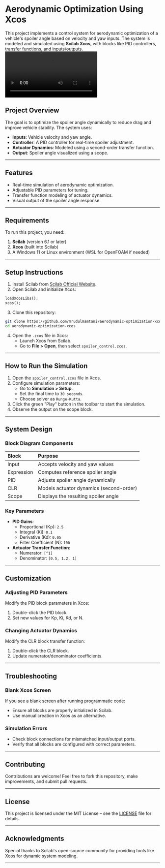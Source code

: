# **Aerodynamic Optimization Using Xcos**

This project implements a control system for aerodynamic optimization of a vehicle's spoiler angle based on velocity and yaw inputs. The system is modeled and simulated using **Scilab Xcos**, with blocks like PID controllers, transfer functions, and inputs/outputs.
<video src="https://github.com/mrudulmamtani/vroom-vroom/blob/main/vroomvroomvid.mp4" controls>
</video>

## **Project Overview**

The goal is to optimize the spoiler angle dynamically to reduce drag and improve vehicle stability. The system uses:

- **Inputs**: Vehicle velocity and yaw angle.
- **Controller**: A PID controller for real-time spoiler adjustment.
- **Actuator Dynamics**: Modeled using a second-order transfer function.
- **Output**: Spoiler angle visualized using a scope.

---

## **Features**

- Real-time simulation of aerodynamic optimization.
- Adjustable PID parameters for tuning.
- Transfer function modeling of actuator dynamics.
- Visual output of the spoiler angle response.

---

## **Requirements**

To run this project, you need:

1. **Scilab** (version 6.1 or later)
2. **Xcos** (built into Scilab)
3. A Windows 11 or Linux environment (WSL for OpenFOAM if needed)

---

## **Setup Instructions**

1. Install Scilab from [Scilab Official Website](https://www.scilab.org/download).
2. Open Scilab and initialize Xcos:

```scilab
loadXcosLibs();
xcos();
```

3. Clone this repository:

```bash
git clone https://github.com/mrudulmamtani/aerodynamic-optimization-xcos.git
cd aerodynamic-optimization-xcos
```

4. Open the `.zcos` file in Xcos:
    - Launch Xcos from Scilab.
    - Go to **File > Open**, then select `spoiler_control.zcos`.

---

## **How to Run the Simulation**

1. Open the `spoiler_control.zcos` file in Xcos.
2. Configure simulation parameters:
    - Go to **Simulation > Setup**.
    - Set the final time to `30 seconds`.
    - Choose solver as `Runge-Kutta`.
3. Click the green "Play" button in the toolbar to start the simulation.
4. Observe the output on the scope block.

---

## **System Design**

### Block Diagram Components

| Block | Purpose |
| :-- | :-- |
| Input | Accepts velocity and yaw values |
| Expression | Computes reference spoiler angle |
| PID | Adjusts spoiler angle dynamically |
| CLR | Models actuator dynamics (second-order) |
| Scope | Displays the resulting spoiler angle |

### Key Parameters

- **PID Gains**:
    - Proportional (Kp): `2.5`
    - Integral (Ki): `0.1`
    - Derivative (Kd): `0.05`
    - Filter Coefficient (N): `100`
- **Actuator Transfer Function**:
    - Numerator: `[^1]`
    - Denominator: `[0.5, 1.2, 1]`

---

## **Customization**

### Adjusting PID Parameters

Modify the PID block parameters in Xcos:

1. Double-click the PID block.
2. Set new values for Kp, Ki, Kd, or N.

### Changing Actuator Dynamics

Modify the CLR block transfer function:

1. Double-click the CLR block.
2. Update numerator/denominator coefficients.

---

## **Troubleshooting**

### Blank Xcos Screen

If you see a blank screen after running programmatic code:

- Ensure all blocks are properly initialized in Scilab.
- Use manual creation in Xcos as an alternative.


### Simulation Errors

- Check block connections for mismatched input/output ports.
- Verify that all blocks are configured with correct parameters.

---

## **Contributing**

Contributions are welcome! Feel free to fork this repository, make improvements, and submit pull requests.

---

## **License**

This project is licensed under the MIT License – see the [LICENSE](LICENSE) file for details.

---

## **Acknowledgments**

Special thanks to Scilab's open-source community for providing tools like Xcos for dynamic system modeling.

---

